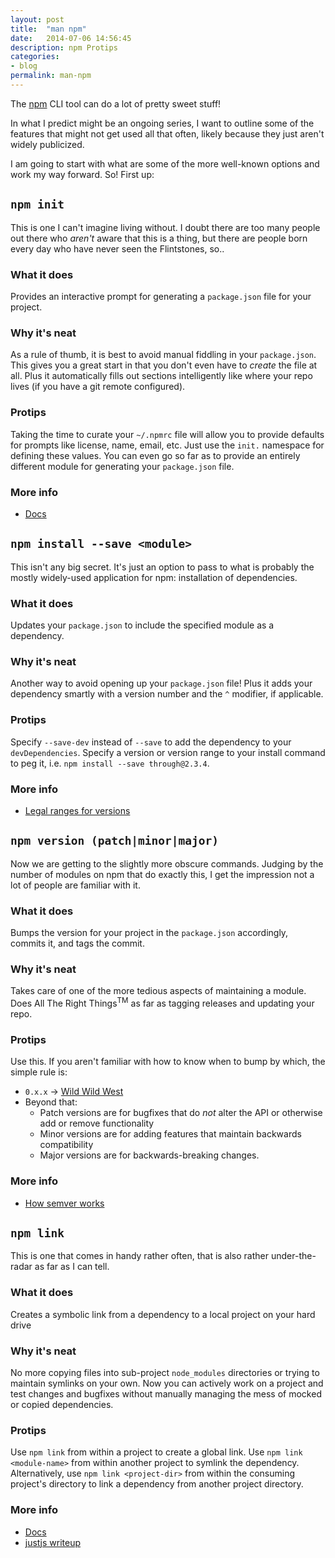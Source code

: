 ```yaml
---
layout: post
title:  "man npm"
date:   2014-07-06 14:56:45
description: npm Protips
categories:
- blog
permalink: man-npm
---
```


The [npm](https://www.npmjs.org) CLI tool can do a lot of pretty sweet stuff!

In what I predict might be an ongoing series, I want to outline some of the
features that might not get used all that often, likely because they just
aren't widely publicized.

I am going to start with what are some of the more well-known options and work
my way forward. So! First up:

## `npm init`

This is one I can't imagine living without. I doubt there are too many people
out there who *aren't* aware that this is a thing, but there are people born
every day who have never seen the Flintstones, so..

### What it does

Provides an interactive prompt for generating a `package.json` file for your
project.

### Why it's neat

As a rule of thumb, it is best to avoid manual fiddling in your `package.json`.
This gives you a great start in that you don't even have to *create* the file
at all. Plus it automatically fills out sections intelligently like where
your repo lives (if you have a git remote configured).

### Protips

Taking the time to curate your `~/.npmrc` file will allow you to provide
defaults for prompts like license, name, email, etc. Just use the `init.`
namespace for defining these values. You can even go so far as to provide an
entirely different module for generating your `package.json` file.

### More info

* [Docs](https://www.npmjs.org/doc/misc/npm-config.html)

## `npm install --save <module>`

This isn't any big secret. It's just an option to pass to what is probably the
mostly widely-used application for npm: installation of dependencies.

### What it does

Updates your `package.json` to include the specified module as a dependency.

### Why it's neat

Another way to avoid opening up your `package.json` file! Plus it adds your
dependency smartly with a version number and the `^` modifier, if applicable.

### Protips

Specify `--save-dev` instead of `--save` to add the dependency to your
`devDependencies`. Specify a version or version range to your install command
to peg it, i.e. `npm install --save through@2.3.4`.

### More info

* [Legal ranges for versions](https://github.com/isaacs/node-semver#ranges)

## `npm version (patch|minor|major)`

Now we are getting to the slightly more obscure commands. Judging by the
number of modules on npm that do exactly this, I get the impression not a lot
of people are familiar with it.

### What it does

Bumps the version for your project in the `package.json` accordingly, commits
it, and tags the commit.

### Why it's neat

Takes care of one of the more tedious aspects of maintaining a module.
Does All The Right Things<sup>TM</sup> as far as tagging releases and updating
your repo.

### Protips

Use this. If you aren't familiar with how to know when to bump by which, the
simple rule is:
* `0.x.x` -> [Wild Wild West](https://www.youtube.com/watch?v=u6mYGcNgKn8&feature=kp)
* Beyond that:
  + Patch versions are for bugfixes that do *not* alter the API or otherwise
    add or remove functionality
  + Minor versions are for adding features that maintain backwards
    compatibility
  + Major versions are for backwards-breaking changes.

### More info

* [How semver works](http://semver.org/)

## `npm link`

This is one that comes in handy rather often, that is also rather
under-the-radar as far as I can tell.

### What it does

Creates a symbolic link from a dependency to a local project on your hard
drive

### Why it's neat

No more copying files into sub-project `node_modules` directories or trying
to maintain symlinks on your own. Now you can actively work on a project and
test changes and bugfixes without manually managing the mess of mocked or
copied dependencies.

### Protips

Use `npm link` from within a project to create a global link. Use
`npm link <module-name>` from within another project to symlink the dependency.
Alternatively, use `npm link <project-dir>` from within the consuming project's
directory to link a dependency from another project directory.

### More info

* [Docs](https://www.npmjs.org/doc/cli/npm-link.html)
* [justjs writeup](http://justjs.com/posts/npm-link-developing-your-own-npm-modules-without-tears)
